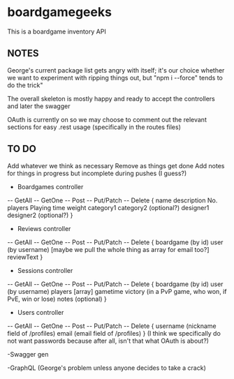 # boardgamegeeks
This is a boardgame inventory API

## NOTES
George's current package list gets angry with itself; it's our choice whether we want to experiment with ripping things out, but "npm i --force" tends to do the trick"

The overall skeleton is mostly happy and ready to accept the controllers and later the swagger

OAuth is currently on so we may choose to comment out the relevant sections for easy .rest usage (specifically in the routes files)


## TO DO
Add whatever we think as necessary
Remove as things get done
Add notes for things in progress but incomplete during pushes (I guess?)

- Boardgames controller

-- GetAll
-- GetOne
-- Post
-- Put/Patch
-- Delete
{
  name
  description
  No. players
  Playing time
  weight
  category1
  category2 (optional?)
  designer1
  designer2 (optional?)
}

- Reviews controller

-- GetAll
-- GetOne
-- Post
-- Put/Patch
-- Delete
{
  boardgame (by id)
  user (by username) [maybe we pull the whole thing as array for email too?]
  reviewText
}

- Sessions controller

-- GetAll
-- GetOne
-- Post
-- Put/Patch
-- Delete
{
  boardgame (by id)
  user (by username)
  players [array]
  gametime
  victory (in a PvP game, who won, if PvE, win or lose)
  notes (optional)
}

- Users controller

-- GetAll
-- GetOne
-- Post
-- Put/Patch
-- Delete
{
  username (nickname field of /profiles)
  email (email field of /profiles)
}
(I think we specifically do not want passwords because after all, isn't that what OAuth is about?)


-Swagger gen

-GraphQL
(George's problem unless anyone decides to take a crack)